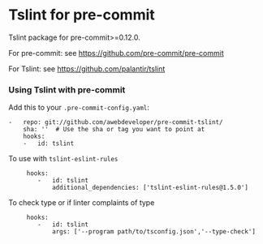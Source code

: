 Tslint for pre-commit
========================

Tslint package for pre-commit>=0.12.0.

For pre-commit: see https://github.com/pre-commit/pre-commit

For Tslint: see https://github.com/palantir/tslint


### Using Tslint with pre-commit

Add this to your `.pre-commit-config.yaml`:

    -   repo: git://github.com/awebdeveloper/pre-commit-tslint/
        sha: ''  # Use the sha or tag you want to point at
        hooks:
        -   id: tslint
        
        
   To use with ```tslint-eslint-rules```
   
``` 
     hooks:
        -   id: tslint
            additional_dependencies: ['tslint-eslint-rules@1.5.0']
```

   To check type or if linter complaints of type 
   
``` 
     hooks:
        -   id: tslint
            args: ['--program path/to/tsconfig.json','--type-check']
```

        
   
